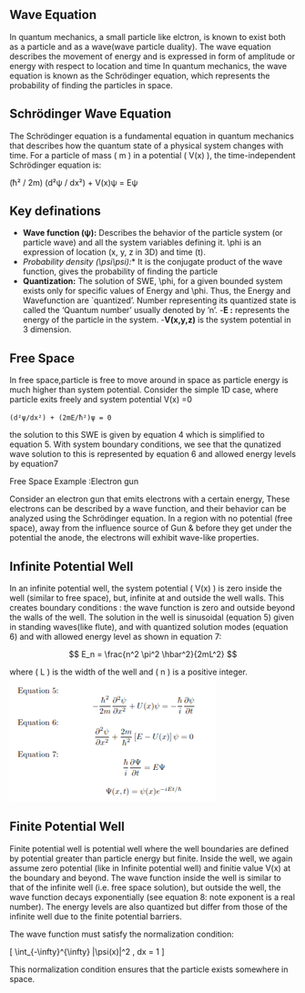 ## Wave Equation
In quantum mechanics, a small particle like elctron, is known to exist both as a particle and as a wave(wave particle duality).
The wave equation describes the movement of energy and is expressed in form of amplitude or energy with respect to location and time In quantum mechanics, the wave equation is known as the Schrödinger equation, which represents the probability of finding the particles in space.

## Schrödinger Wave Equation
The Schrödinger equation is a fundamental equation in quantum mechanics that describes how the quantum state of a physical system changes with time. For a particle of mass \( m \) in a potential \( V(x) \), the time-independent Schrödinger equation is:

(ħ² / 2m) (d²ψ / dx²) + V(x)ψ = Eψ

## Key definations

- **Wave function (ψ):** Describes the behavior of the particle system (or particle wave) and all the system variables defining it. \phi is an expression of
location (x, y, z in 3D) and time (t).
- **Probability density (\psi*\psi):** It is the conjugate product of the wave function, gives the probability of finding the particle
- **Quantization:** The solution of SWE, \phi, for a given bounded system exists only for specific values of Energy and \phi. Thus, the Energy and Wavefunction are
`quantized’. Number representing its quantized state is called the ‘Quantum number’ usually denoted by ’n’.
-**E :** represents the energy of the particle in the system.
-**V(x,y,z)** is the system potential in 3 dimension.





## Free Space

In free space,particle is free to move around in space as particle energy is much higher than system potential.
Consider the simple 1D case, where particle exits freely and system potential V(x) =0

` (d²ψ/dx²) + (2mE/ħ²)ψ = 0 `


the solution to this SWE is given by equation 4 which is simplified to equation 5. With system boundary conditions,
we see that the qunatized wave solution to this is represented by equation 6 and allowed energy levels by equation7

Free Space  Example :Electron gun 

Consider an electron gun that emits electrons with a certain energy, These electrons can be described by a wave function, and their behavior can be analyzed using the Schrödinger equation. In a region with no potential (free space), away from the influence source of Gun & before they get under the potential the anode, the electrons will exhibit wave-like properties.

## Infinite Potential Well

In an infinite potential well, the system potential \( V(x) \) is zero inside the well (similar to free space), but, infinite at and outside the well walls. This creates boundary conditions : the wave function is zero and outside beyond the walls of the well. The solution in the well is sinusoidal (equation 5) given in standing waves(like flute), and with quantized solution modes (equation 6) and with allowed energy level as shown in equation 7:

$$
E_n = \frac{n^2 \pi^2 \hbar^2}{2mL^2}
$$


where \( L \) is the width of the well and \( n \) is a positive integer.
![](./images/equation.png)

## Finite Potential Well
Finite potential well is potential well where the well boundaries are defined by potential greater than particle energy but finite.
Inside the well, we again assume zero potential (like in Infinite potential well) and finitie value V(x) at the boundary and beyond.
 The wave function inside the well is similar to that of the infinite well (i.e. free space solution), but outside the well, the wave function decays exponentially (see equation 8: note exponent is a real number). The energy levels are also quantized but differ from those of the infinite well due to the finite potential barriers.

The wave function must satisfy the normalization condition:

\[
\int_{-\infty}^{\infty} |\psi(x)|^2 \, dx = 1
\]

This normalization condition ensures that the particle exists somewhere in space.
